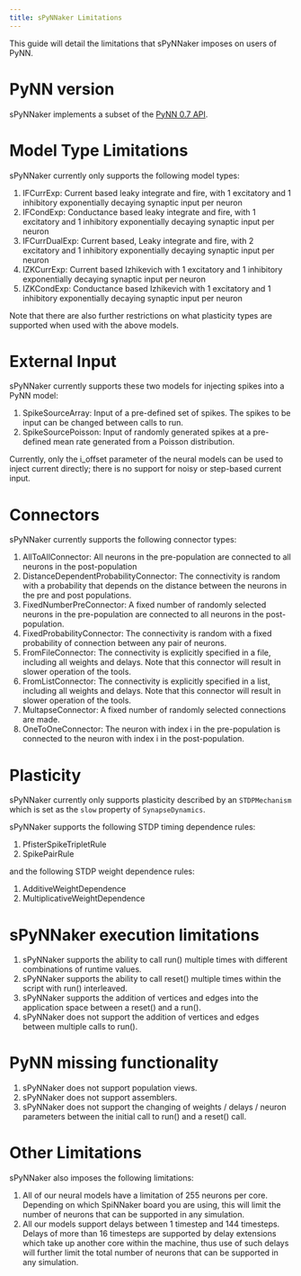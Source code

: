```yaml
---
title: sPyNNaker Limitations
---
```


This guide will detail the limitations that sPyNNaker imposes on users of PyNN.


# PyNN version

sPyNNaker implements a subset of the [PyNN 0.7 API](http://neuralensemble.org/trac/PyNN/wiki/API-0.7).


# Model Type Limitations

sPyNNaker currently only supports the following model types:

1. IFCurrExp: Current based leaky integrate and fire, with 1 excitatory and 1 inhibitory exponentially decaying synaptic input per neuron
1. IFCondExp: Conductance based leaky integrate and fire, with 1 excitatory and 1 inhibitory exponentially decaying synaptic input per neuron
1. IFCurrDualExp: Current based, Leaky integrate and fire, with 2 excitatory and 1 inhibitory exponentially decaying synaptic input per neuron
1. IZKCurrExp: Current based Izhikevich with 1 excitatory and 1 inhibitory exponentially decaying synaptic input per neuron 
1. IZKCondExp: Conductance based Izhikevich with 1 excitatory and 1 inhibitory exponentially decaying synaptic input per neuron 

Note that there are also further restrictions on what plasticity types are supported when used with the above models.


# External Input

sPyNNaker currently supports these two models for injecting spikes into a PyNN model:

1. SpikeSourceArray: Input of a pre-defined set of spikes.  The spikes to be input can be changed between calls to run.
1. SpikeSourcePoisson: Input of randomly generated spikes at a pre-defined mean rate generated from a Poisson distribution.

Currently, only the i_offset parameter of the neural models can be used to inject current directly; there is no support for noisy or step-based current input.


# Connectors

sPyNNaker currently supports the following connector types:

1. AllToAllConnector: All neurons in the pre-population are connected to all neurons in the post-population
1. DistanceDependentProbabilityConnector: The connectivity is random with a probability that depends on the distance between the neurons in the pre and post populations.
1. FixedNumberPreConnector: A fixed number of randomly selected neurons in the pre-population are connected to all neurons in the post-population.
1. FixedProbabilityConnector: The connectivity is random with a fixed probability of connection between any pair of neurons.
1. FromFileConnector: The connectivity is explicitly specified in a file, including all weights and delays.  Note that this connector will result in slower operation of the tools.
1. FromListConnector: The connectivity is explicitly specified in a list, including all weights and delays.  Note that this connector will result in slower operation of the tools. 
1. MultapseConnector: A fixed number of randomly selected connections are made.
1. OneToOneConnector: The neuron with index i in the pre-population is connected to the neuron with index i in the post-population.

# Plasticity

sPyNNaker currently only supports plasticity described by an ```STDPMechanism``` which is set as the ```slow``` property of ```SynapseDynamics```.

sPyNNaker supports the following STDP timing dependence rules:

1. PfisterSpikeTripletRule
1. SpikePairRule

and the following STDP weight dependence rules:

1. AdditiveWeightDependence
1. MultiplicativeWeightDependence

# sPyNNaker execution limitations

1. sPyNNaker supports the ability to call run() multiple times with different combinations of runtime values. 
1. sPyNNaker supports the ability to call reset() multiple times within the script with run() interleaved.
1. sPyNNaker supports the addition of vertices and edges into the application space between a reset() and a run(). 
1. sPyNNaker does not support the addition of vertices and edges between multiple calls to run().

# PyNN missing functionality

1. sPyNNaker does not support population views.
1. sPyNNaker does not support assemblers.
1. sPyNNaker does not support the changing of weights / delays / neuron parameters between the initial call to run() and a reset() call.


# Other Limitations
sPyNNaker also imposes the following limitations:

1. All of our neural models have a limitation of 255 neurons per core.  Depending on which SpiNNaker board you are using, this will limit the number of neurons that can be supported in any simulation.
1. All our models support delays between 1 timestep and 144 timesteps.  Delays of more than 16 timesteps are supported by delay extensions which take up another core within the machine, thus use of such delays will further limit the total number of neurons that can be supported in any simulation.
